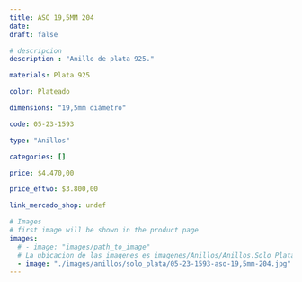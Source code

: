 ```yaml
---
title: ASO 19,5MM 204
date: 
draft: false

# descripcion
description : "Anillo de plata 925."

materials: Plata 925

color: Plateado

dimensions: "19,5mm diámetro"

code: 05-23-1593

type: "Anillos"

categories: []

price: $4.470,00

price_eftvo: $3.800,00

link_mercado_shop: undef

# Images
# first image will be shown in the product page
images:
  # - image: "images/path_to_image"
  # La ubicacion de las imagenes es imagenes/Anillos/Anillos.Solo Plata/05-23-1593-aso-19,5mm-204
  - image: "./images/anillos/solo_plata/05-23-1593-aso-19,5mm-204.jpg"
---
```

